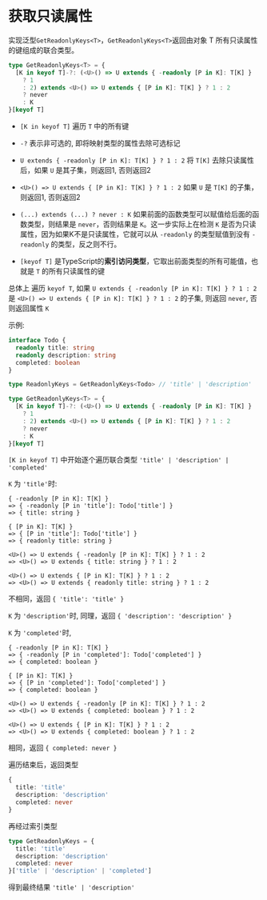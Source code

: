 # 获取只读属性

实现泛型`GetReadonlyKeys<T>`，`GetReadonlyKeys<T>`返回由对象 T 所有只读属性的键组成的联合类型。

```ts
type GetReadonlyKeys<T> = {
  [K in keyof T]-?: (<U>() => U extends { -readonly [P in K]: T[K] }
    ? 1
    : 2) extends <U>() => U extends { [P in K]: T[K] } ? 1 : 2
    ? never
    : K
}[keyof T]
```

- `[K in keyof T]` 遍历 `T` 中的所有键

- `-?` 表示非可选的, 即将映射类型的属性去除可选标记

- `U extends { -readonly [P in K]: T[K] } ? 1 : 2` 将 `T[K]` 去除只读属性后，如果 `U` 是其子集，则返回1, 否则返回2

- `<U>() => U extends { [P in K]: T[K] } ? 1 : 2` 如果 `U` 是 `T[K]` 的子集，则返回1, 否则返回2

- `(...) extends (...) ? never : K` 如果前面的函数类型可以赋值给后面的函数类型，则结果是 `never`，否则结果是 `K`。这一步实际上在检测 `K` 是否为只读属性，因为如果K不是只读属性，它就可以从 `-readonly` 的类型赋值到没有 `-readonly` 的类型，反之则不行。

- `[keyof T]` 是TypeScript的**索引访问类型**，它取出前面类型的所有可能值，也就是 `T` 的所有只读属性的键

总体上 遍历 `keyof T`, 如果 `U extends { -readonly [P in K]: T[K] } ? 1 : 2` 是 `<U>() => U extends { [P in K]: T[K] } ? 1 : 2` 的子集, 则返回 `never`, 否则返回属性 `K`

示例:

```ts
interface Todo {
  readonly title: string
  readonly description: string
  completed: boolean
}

type ReadonlyKeys = GetReadonlyKeys<Todo> // 'title' | 'description'

type GetReadonlyKeys<T> = {
  [K in keyof T]-?: (<U>() => U extends { -readonly [P in K]: T[K] }
    ? 1
    : 2) extends <U>() => U extends { [P in K]: T[K] } ? 1 : 2
    ? never
    : K
}[keyof T]
```

`[K in keyof T]` 中开始逐个遍历联合类型 `'title' | 'description' | 'completed'`

`K` 为 `'title'`时:

```
{ -readonly [P in K]: T[K] }
=> { -readonly [P in 'title']: Todo['title'] }
=> { title: string }

{ [P in K]: T[K] }
=> { [P in 'title']: Todo['title'] }
=> { readonly title: string }
```

```
<U>() => U extends { -readonly [P in K]: T[K] } ? 1 : 2
=> <U>() => U extends { title: string } ? 1 : 2

<U>() => U extends { [P in K]: T[K] } ? 1 : 2
=> <U>() => U extends { readonly title: string } ? 1 : 2
```

不相同，返回 `{ 'title': 'title' }`

`K` 为 `'description'`时, 同理，返回 `{ 'description': 'description' }`

`K` 为 `'completed'`时,

```
{ -readonly [P in K]: T[K] }
=> { -readonly [P in 'completed']: Todo['completed'] }
=> { completed: boolean }

{ [P in K]: T[K] }
=> { [P in 'completed']: Todo['completed'] }
=> { completed: boolean }
```

```
<U>() => U extends { -readonly [P in K]: T[K] } ? 1 : 2
=> <U>() => U extends { completed: boolean } ? 1 : 2

<U>() => U extends { [P in K]: T[K] } ? 1 : 2
=> <U>() => U extends { completed: boolean } ? 1 : 2
```

相同，返回 `{ completed: never }`

遍历结束后，返回类型

```ts
{
  title: 'title'
  description: 'description'
  completed: never
}
```

再经过索引类型

```ts
type GetReadonlyKeys = {
  title: 'title'
  description: 'description'
  completed: never
}['title' | 'description' | 'completed']
```

得到最终结果 `'title' | 'description'`
